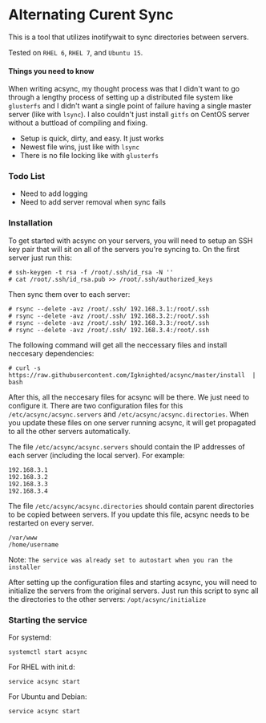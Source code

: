 # Alternating Curent Sync
This is a tool that utilizes inotifywait to sync directories between servers.  
  
Tested on `RHEL 6`, `RHEL 7`, and `Ubuntu 15`.  

#### Things you need to know
When writing acsync, my thought process was that I didn't want to go through a lengthy process of setting up a distributed file system like `glusterfs` and I didn't want a single point of failure having a single master server (like with `lsync`). I also couldn't just install `gitfs` on CentOS server without a buttload of compiling and fixing.
- Setup is quick, dirty, and easy. It just works
- Newest file wins, just like with `lsync`
- There is no file locking like with `glusterfs`

### Todo List
- Need to add logging
- Need to add server removal when sync fails

### Installation
To get started with acsync on your servers, you will need to setup an SSH key pair that will sit on all of the servers you're syncing to. On the first server just run this:
```
# ssh-keygen -t rsa -f /root/.ssh/id_rsa -N ''
# cat /root/.ssh/id_rsa.pub >> /root/.ssh/authorized_keys
```
Then sync them over to each server:
```
# rsync --delete -avz /root/.ssh/ 192.168.3.1:/root/.ssh
# rsync --delete -avz /root/.ssh/ 192.168.3.2:/root/.ssh
# rsync --delete -avz /root/.ssh/ 192.168.3.3:/root/.ssh
# rsync --delete -avz /root/.ssh/ 192.168.3.4:/root/.ssh
```

The following command will get all the neccessary files and install neccesary dependencies:
```
# curl -s https://raw.githubusercontent.com/Igknighted/acsync/master/install  | bash
```
After this, all the neccesary files for acsync will be there. We just need to configure it. There are two configuration files for this `/etc/acsync/acsync.servers` and `/etc/acsync/acsync.directories`. When you update these files on one server running acsync, it will get propagated to all the other servers automatically.  
  
The file `/etc/acsync/acsync.servers` should contain the IP addresses of each server (including the local server). For example:
```
192.168.3.1
192.168.3.2
192.168.3.3
192.168.3.4
```
  
The file `/etc/acsync/acsync.directories` should contain parent directories to be copied between servers. If you update this file, acsync needs to be restarted on every server.
```
/var/www
/home/username
```
  
Note: `The service was already set to autostart when you ran the installer`  

  
After setting up the configuration files and starting acsync, you will need to initialize the servers from the original servers. Just run this script to sync all the directories to the other servers: `/opt/acsync/initialize`

### Starting the service
For systemd:
```
systemctl start acsync
```
For RHEL with init.d:
```
service acsync start
```
For Ubuntu and Debian:
```
service acsync start
```
